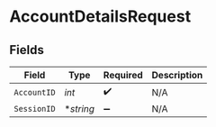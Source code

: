 # AccountDetailsRequest


## Fields

| Field              | Type               | Required           | Description        |
| ------------------ | ------------------ | ------------------ | ------------------ |
| `AccountID`        | *int*              | :heavy_check_mark: | N/A                |
| `SessionID`        | **string*          | :heavy_minus_sign: | N/A                |